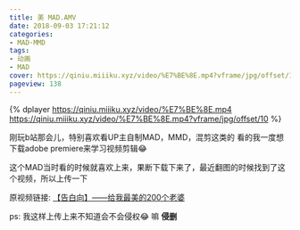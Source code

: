 ```yaml
---
title: 美 MAD.AMV
date: 2018-09-03 17:21:12
categories:
- MAD·MMD
tags:
- 动画
- MAD
cover: https://qiniu.miiiku.xyz/video/%E7%BE%8E.mp4?vframe/jpg/offset/10
pageview: 138
---
```


 {% dplayer https://qiniu.miiiku.xyz/video/%E7%BE%8E.mp4 https://qiniu.miiiku.xyz/video/%E7%BE%8E.mp4?vframe/jpg/offset/10 %} 



刚玩b站那会儿，特别喜欢看UP主自制MAD，MMD，混剪这类的 看的我一度想下载adobe premiere来学习视频剪辑😂

这个MAD当时看的时候就喜欢上来，果断下载下来了，最近翻图的时候找到了这个视频，所以上传一下

原视频链接: [【告白向】——给我最美的200个老婆](https://www.bilibili.com/video/av1728092?from=search&seid=9621815965917941685 "【告白向】——给我最美的200个老婆")

ps: 我这样上传上来不知道会不会侵权😂 嘛 **侵删**




